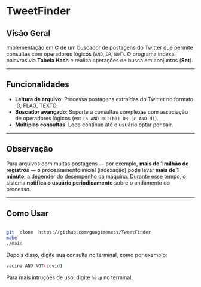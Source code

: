 
#  TweetFinder

##  Visão Geral

Implementação em **C** de um buscador de postagens do Twitter que permite consultas com operadores lógicos (`AND`, `OR`, `NOT`). O programa indexa palavras via **Tabela Hash** e realiza operações de busca em conjuntos (**Set**).
  
---

##  Funcionalidades

-  **Leitura de arquivo**: Processa postagens extraídas do Twitter no formato ID, FLAG, TEXTO.
-  **Buscador avançado**: Suporte a consultas complexas com associação de operadores lógicos (ex: `(a AND NOT(b)) OR (c AND d)`).
-  **Múltiplas consultas**: Loop contínuo até o usuário optar por sair.

---

##  Observação
Para arquivos com muitas postagens — por exemplo, **mais de 1 milhão de registros** — o processamento inicial (indexação) pode levar **mais de 1 minuto**, a depender do desempenho da máquina. Durante esse tempo, o sistema **notifica o usuário periodicamente** sobre o andamento do processo.

---

##  Como Usar
```bash

git  clone  https://github.com/guugimeness/TweetFinder
make
./main
```

Depois disso, digite sua consulta no terminal, como por exemplo:

```bash
vacina AND NOT(covid)
```

Para mais intruções de uso, digite `help` no terminal.
